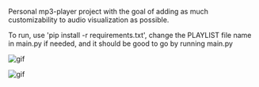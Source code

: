 Personal mp3-player project with the goal of adding as much customizability to audio visualization as possible.

To run, use 'pip install -r requirements.txt', change the PLAYLIST file name in main.py if needed, and it should be good to go by running main.py

![gif](https://github.com/Marty0001/music_visualizer/assets/123718743/c9f2d31a-a503-466e-a977-6d7f880bdbce)

![gif](https://github.com/Marty0001/music_visualizer/assets/123718743/ef2babea-0534-4a6d-9475-e754edf50de8)
